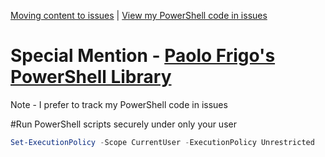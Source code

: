 [Moving content to issues](https://github.com/asktechsupport/help/issues) | [View my PowerShell code in issues](https://github.com/asktechsupport/help/issues)
# Special Mention - [Paolo Frigo's PowerShell Library](https://github.com/PaoloFrigo/scriptinglibrary/tree/master/Blog/PowerShell)

Note - I prefer to track my PowerShell code in issues

#Run PowerShell scripts securely under only your user

```powershell
Set-ExecutionPolicy -Scope CurrentUser -ExecutionPolicy Unrestricted
```



